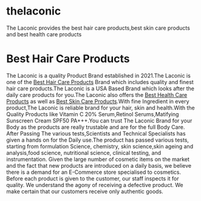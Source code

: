 # thelaconic
The Laconic provides the best hair care products,best skin care products and best health care products
<htm>
  <head>
    <title>The Laconic</title>
  </head>
  <body>
    <h1>Best Hair Care Products</h1>
    <p>The Laconic is a quality Product Brand established in 2021.The Laconic is one of the <a href="https://thelaconic.co/" >Best Hair Care Products</a> Brand which includes quality and finest hair care products.The Laconic is a USA Based Brand which looks after the daily care products for you.The Laconic also offers the 
<a href="https://thelaconic.co/" >Best Health Care Products</a>     as well as <a href="https://thelaconic.co/" >Best Skin Care Products</a>.With fine Ingredient in every product,The Laconic is reliable brand for your hair, skin and health.With the Quality Products like Vitamin C 20% Serum,Retinol Serums,Matifying Sunscreen Cream SPF50 PA+++.You can trust The Laconic Brand for your Body as the products are really trustable and are for the full Body Care.
After Passing The various tests,Scientists and Technical Specialists has given a hands on for the Daily use.The product has passed various tests, starting from formulation Science, chemistry, skin science,skin ageing and analysis,food science, nutritional science, clinical testing, and instrumentation.
Given the large number of cosmetic items on the market and the fact that new products are introduced on a daily basis, we believe there is a demand for an E-Commerce store specialised to cosmetics. Before each product is given to the customer, our staff inspects it for quality. We understand the agony of receiving a defective product. We make certain that our customers receive only authentic goods.</p>
  </body>
  </html>
